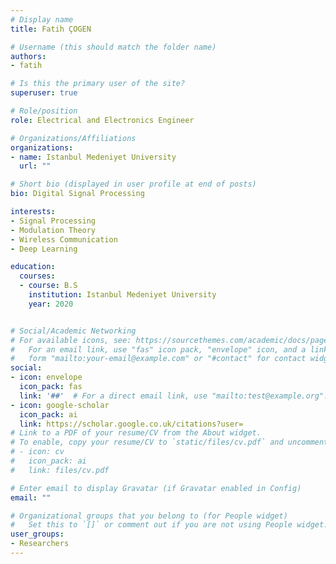 ```yaml
---
# Display name
title: Fatih ÇOGEN

# Username (this should match the folder name)
authors:
- fatih

# Is this the primary user of the site?
superuser: true

# Role/position
role: Electrical and Electronics Engineer 

# Organizations/Affiliations
organizations:
- name: Istanbul Medeniyet University
  url: ""

# Short bio (displayed in user profile at end of posts)
bio: Digital Signal Processing

interests:
- Signal Processing
- Modulation Theory
- Wireless Communication
- Deep Learning

education:
  courses:
  - course: B.S 
    institution: Istanbul Medeniyet University
    year: 2020


# Social/Academic Networking
# For available icons, see: https://sourcethemes.com/academic/docs/page-builder/#icons
#   For an email link, use "fas" icon pack, "envelope" icon, and a link in the
#   form "mailto:your-email@example.com" or "#contact" for contact widget.
social:
- icon: envelope
  icon_pack: fas
  link: '##'  # For a direct email link, use "mailto:test@example.org".
- icon: google-scholar
  icon_pack: ai
  link: https://scholar.google.co.uk/citations?user=
# Link to a PDF of your resume/CV from the About widget.
# To enable, copy your resume/CV to `static/files/cv.pdf` and uncomment the lines below.
# - icon: cv
#   icon_pack: ai
#   link: files/cv.pdf

# Enter email to display Gravatar (if Gravatar enabled in Config)
email: ""

# Organizational groups that you belong to (for People widget)
#   Set this to `[]` or comment out if you are not using People widget.
user_groups:
- Researchers
---
```




